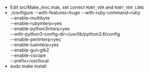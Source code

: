 * Edit src/Make_mvc.mak, set correct `RUBY_VER` and `RUBY_VER_LONG`
* ./configure --with-features=huge --with-ruby-command=ruby \
                                                        --enable-multibyte \
                                                        --enable-rubyinterp=yes \
                                                        --enable-python3interp=yes \
                                                        --with-python3-config-dir=/usr/lib/python3.6/config \
                                                        --enable-perlinterp=yes \
                                                        --enable-luainterp=yes \
                                                        --enable-gui=gtk2 \
                                                        --enable-cscope \
                                                        --prefix=/usr/local
* sudo make install
